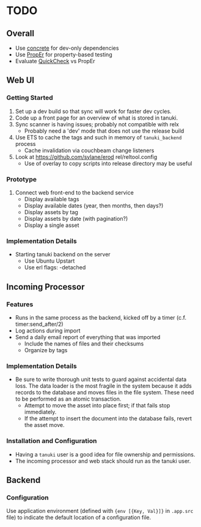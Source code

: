 # TODO

## Overall

* Use [concrete](https://github.com/opscode/concrete) for dev-only dependencies
* Use [PropEr](http://proper.softlab.ntua.gr) for property-based testing
* Evaluate [QuickCheck](https://github.com/krestenkrab/triq) vs PropEr

## Web UI

### Getting Started

1. Set up a dev build so that sync will work for faster dev cycles.
1. Code up a front page for an overview of what is stored in tanuki.
1. Sync scanner is having issues; probably not compatible with relx
    * Probably need a 'dev' mode that does not use the release build
1. Use ETS to cache the tags and such in memory of `tanuki_backend` process
    * Cache invalidation via couchbeam change listeners
1. Look at https://github.com/sylane/erod rel/reltool.config
    * Use of overlay to copy scripts into release directory may be useful

### Prototype

1. Connect web front-end to the backend service
    * Display available tags
    * Display available dates (year, then months, then days?)
    * Display assets by tag
    * Display assets by date (with pagination?)
    * Display a single asset

### Implementation Details

* Starting tanuki backend on the server
    * Use Ubuntu Upstart
    * Use erl flags: -detached

## Incoming Processor

### Features

* Runs in the same process as the backend, kicked off by a timer (c.f. timer:send_after/2)
* Log actions during import
* Send a daily email report of everything that was imported
    * Include the names of files and their checksums
    * Organize by tags

### Implementation Details

* Be sure to write thorough unit tests to guard against accidental data loss. The data loader is the most fragile in the system because it adds records to the database and moves files in the file system. These need to be performed as an atomic transaction.
    * Attempt to move the asset into place first; if that fails stop immediately.
    * If the attempt to insert the document into the database fails, revert the asset move.

### Installation and Configuration

* Having a `tanuki` user is a good idea for file ownership and permissions.
* The incoming processor and web stack should run as the tanuki user.

## Backend

### Configuration

Use application environment (defined with `{env [{Key, Val}]}` in `.app.src` file) to indicate the default location of a configuration file.
